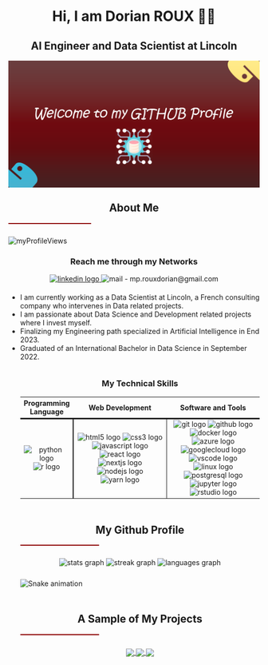 <!-- README - GITHUB PROFILE -->

<h1 align="center">Hi, I am Dorian ROUX 👨‍💻</h1>

<h2 align="center" style="font-weight:bold">AI Engineer and Data Scientist at Lincoln</h2>

<img src="src/img/bg-welcome.png" alt="Welcome to my Profile">


<h2 align="center" style="font-weight:bold; margin-top:25px">About Me</h2>

<hr style="width:33%;height:2px;border-width:0;color:gray;background-color:darkred;margin-bottom:25px"> 

<img 
  src="https://komarev.com/ghpvc/?username=dorian-roux&label=Profile%20Visitors&color=0e75b6&style=flat" 
  alt="myProfileViews" 
/>


<div align="center" style="margin-bottom:20px">
  <h3 align="center" style="font-weight:bold">
    Reach me through my Networks
  </h3>
  <a href="https://www.linkedin.com/in/dorian-roux/" target="_blank">
    <img src="https://img.shields.io/static/v1?message=LinkedIn&logo=linkedin&label=&color=0077B5&logoColor=white&labelColor=&style=for-the-badge" height="35" alt="linkedin logo"  />
  <a target="_blank">
  <img src="	https://img.shields.io/badge/mp.rouxdorian@gmail.com-D14836?style=for-the-badge&logo=gmail&logoColor=white" height="35" alt="mail - mp.rouxdorian@gmail.com"  />
  </a>

  </a>
</div>

<p>
  <ul>
    <li>I am currently working as a Data Scientist at Lincoln, a French consulting company who intervenes in Data related projects.</li>
    <li>I am passionate about Data Science and Development related projects where I invest myself.</li>
    <li>Finalizing my Engineering path specialized in Artificial Intelligence in End 2023.</li>
    <li>Graduated of an International Bachelor in Data Science in September 2022.</li>
</p>


<h3 align="center" style="font-weight:bold; margin-top:35px">
  My Technical Skills
</h3>

<div align="center">
  <table style="width:100%;text-align:center">
    <tr style="border-bottom: 3px solid;">
      <th style="text-align:center">Programming Language</th>
      <th style="text-align:center">Web Development</th>
      <th style="text-align:center" >Software and Tools</th>
    </tr>  
    <tr>
      <td style="border-right: 2px solid; height:150px;width:20%">
        <img src="https://cdn.jsdelivr.net/gh/devicons/devicon/icons/python/python-original.svg" height="48" width="48" alt="python logo"  /> 
        <img src="https://cdn.jsdelivr.net/gh/devicons/devicon/icons/r/r-original.svg" height="48" width="48" alt="r logo"  />
      </td>
      <td style="border-right: 1px solid; height:150px; width:40%">
        <img src="https://cdn.jsdelivr.net/gh/devicons/devicon/icons/html5/html5-original.svg" height="48" width="48" alt="html5 logo"  />
        <img src="https://cdn.jsdelivr.net/gh/devicons/devicon/icons/css3/css3-original.svg" height="48" width="48" alt="css3 logo"  />
        <img src="https://cdn.jsdelivr.net/gh/devicons/devicon/icons/javascript/javascript-original.svg" height="48" width="48" alt="javascript logo"  /> 
        <img src="https://cdn.jsdelivr.net/gh/devicons/devicon/icons/react/react-original.svg" height="48" width="48" alt="react logo"  />
        <img src="https://cdn.jsdelivr.net/gh/devicons/devicon/icons/nextjs/nextjs-original.svg" height="48" width="48" alt="nextjs logo"  />
        <img src="https://cdn.jsdelivr.net/gh/devicons/devicon/icons/nodejs/nodejs-original.svg" height="48" width="48" alt="nodejs logo"  />
        <img src="https://cdn.jsdelivr.net/gh/devicons/devicon/icons/yarn/yarn-original.svg" height="48" width="48" alt="yarn logo"  />
      </td>
      <td style="height:150px;width:40%">
        <img src="https://cdn.jsdelivr.net/gh/devicons/devicon/icons/git/git-original.svg" height="48" width="48" alt="git logo"  />
        <img src="https://cdn.jsdelivr.net/gh/devicons/devicon/icons/github/github-original.svg" height="48" width="48" alt="github logo"  />
        <img src="https://cdn.jsdelivr.net/gh/devicons/devicon/icons/docker/docker-original.svg" height="48" width="48" alt="docker logo"  />
        <img src="https://cdn.jsdelivr.net/gh/devicons/devicon/icons/azure/azure-original.svg" height="48" width="48" alt="azure logo"  />
        <img src="https://cdn.jsdelivr.net/gh/devicons/devicon/icons/googlecloud/googlecloud-original.svg" height="48" width="48" alt="googlecloud logo"  />
        <img src="https://cdn.jsdelivr.net/gh/devicons/devicon/icons/vscode/vscode-original.svg" height="48" width="48" alt="vscode logo"  />
        <img src="https://cdn.jsdelivr.net/gh/devicons/devicon/icons/linux/linux-original.svg" height="48" width="48" alt="linux logo"  />
        <img src="https://cdn.jsdelivr.net/gh/devicons/devicon/icons/postgresql/postgresql-original.svg" height="48" width="48" alt="postgresql logo"  />
        <img src="https://cdn.jsdelivr.net/gh/devicons/devicon/icons/jupyter/jupyter-original.svg" height="48" width="48" alt="jupyter logo"  /> 
        <img src="https://cdn.jsdelivr.net/gh/devicons/devicon/icons/rstudio/rstudio-original.svg" height="48" width="48" alt="rstudio logo"  />
      </td>
    </tr>
  </table>
</div>
  



<h2 align="center" style="font-weight:bold; margin-top:50px;">My Github Profile</h2>

<hr style="width:33%;height:2px;border-width:0;color:gray;background-color:darkred;margin-bottom:25px"> 


<div align="center" style="margin-bottom:25px">
  <img src="https://github-readme-stats.vercel.app/api?username=dorian-roux&hide_title=false&hide_rank=false&show_icons=true&include_all_commits=true&count_private=true&disable_animations=false&theme=dracula&locale=en&hide_border=false" height="150" alt="stats graph"  />
  <img src="https://streak-stats.demolab.com?user=dorian-roux&locale=en&mode=weekly&theme=dracula&hide_border=false&border_radius=5" height="150" alt="streak graph"  />
  <img src="https://github-readme-stats.vercel.app/api/top-langs?username=dorian-roux&locale=en&hide_title=false&layout=compact&card_width=320&langs_count=5&theme=dracula&hide_border=false" height="150" alt="languages graph"  />
</div>

![Snake animation](https://github.com/dorian-roux/dorian-roux/blob/output/github-contribution-grid-snake.svg)


<h2 align="center" style="font-weight:bold; margin-top:50px;">A Sample of My Projects</h2>

<hr style="width:33%;height:2px;border-width:0;color:gray;background-color:darkred;margin-bottom:25px"> 


<div align="center">
  <table style="width:100%;text-align:center">
    <tr>
      <a href="https://github.com/dorian-roux/groupama-case-study">
        <img align="center" src="https://github-readme-stats.vercel.app/api/pin/?username=dorian-roux&repo=Groupama-case-study" />
      </a>
    </tr>
    <tr>
      <a href="https://github.com/dorian-roux/ing3-optimisation-metaheuristiques">
        <img align="center" src="https://github-readme-stats.vercel.app/api/pin/?username=dorian-roux&repo=ing3-optimisation-metaheuristiques" />
      </a>
    </tr>
    <tr>
      <a href="https://github.com/dorian-roux/DoLus-Sutom-APP">
        <img align="center" src="https://github-readme-stats.vercel.app/api/pin/?username=dorian-roux&repo=DoLus-Sutom-APP" />
      </a>
    </tr>
  </table>
</dib>


